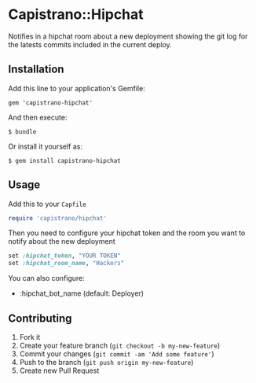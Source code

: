 # Capistrano::Hipchat

Notifies in a hipchat room about a new deployment showing the git log
for the latests commits included in the current deploy.

## Installation

Add this line to your application's Gemfile:

    gem 'capistrano-hipchat'

And then execute:

    $ bundle

Or install it yourself as:

    $ gem install capistrano-hipchat

## Usage

Add this to your `Capfile`

```ruby
require 'capistrano/hipchat'
```

Then you need to configure your hipchat token and the room you want to notify
about the new deployment


```ruby
set :hipchat_token, "YOUR TOKEN"
set :hipchat_room_name, "Hackers"
```

You can also configure:

- :hipchat_bot_name (default: Deployer)

## Contributing

1. Fork it
2. Create your feature branch (`git checkout -b my-new-feature`)
3. Commit your changes (`git commit -am 'Add some feature'`)
4. Push to the branch (`git push origin my-new-feature`)
5. Create new Pull Request
